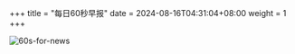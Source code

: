 +++
title = "每日60秒早报"
date = 2024-08-16T04:31:04+08:00
weight = 1
+++

![60s-for-news](/img/zaobao/zaobao.png "由 ALAPI 提供支持")

